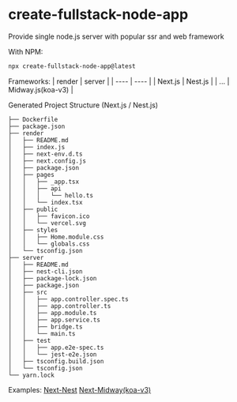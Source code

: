 # create-fullstack-node-app
Provide single node.js server with popular ssr and web framework

With NPM:

```bash
npx create-fullstack-node-app@latest
```

Frameworks:
|  render   | server  |
|  ----  | ----  |
| Next.js  | Nest.js |
| ...  | Midway.js(koa-v3) |

Generated Project Structure (Next.js / Nest.js)
```
├── Dockerfile
├── package.json
├── render
│   ├── README.md
│   ├── index.js
│   ├── next-env.d.ts
│   ├── next.config.js
│   ├── package.json
│   ├── pages
│   │   ├── _app.tsx
│   │   ├── api
│   │   │   └── hello.ts
│   │   └── index.tsx
│   ├── public
│   │   ├── favicon.ico
│   │   └── vercel.svg
│   ├── styles
│   │   ├── Home.module.css
│   │   └── globals.css
│   └── tsconfig.json
├── server
│   ├── README.md
│   ├── nest-cli.json
│   ├── package-lock.json
│   ├── package.json
│   ├── src
│   │   ├── app.controller.spec.ts
│   │   ├── app.controller.ts
│   │   ├── app.module.ts
│   │   ├── app.service.ts
│   │   ├── bridge.ts
│   │   └── main.ts
│   ├── test
│   │   ├── app.e2e-spec.ts
│   │   └── jest-e2e.json
│   ├── tsconfig.build.json
│   └── tsconfig.json
└── yarn.lock
```

Examples:
[Next-Nest](https://github.com/keyboard3/next-nest)
[Next-Midway(koa-v3)](https://github.com/keyboard3/egg-midway-next)